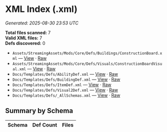 # XML Index (.xml)

_Generated: 2025-08-30 23:53 UTC_

**Total files scanned:** 7  
**Valid XML files:** 7  
**Defs discovered:** 0  

- `Assets/StreamingAssets/Mods/Core/Defs/Buildings/ConstructionBoard.xml` — [View](https://github.com/Natangry/FantasyColony/blob/main/Assets/StreamingAssets/Mods/Core/Defs/Buildings/ConstructionBoard.xml) · [Raw](https://raw.githubusercontent.com/Natangry/FantasyColony/main/Assets/StreamingAssets/Mods/Core/Defs/Buildings/ConstructionBoard.xml)
- `Assets/StreamingAssets/Mods/Core/Defs/Visuals/ConstructionBoardVisual.xml` — [View](https://github.com/Natangry/FantasyColony/blob/main/Assets/StreamingAssets/Mods/Core/Defs/Visuals/ConstructionBoardVisual.xml) · [Raw](https://raw.githubusercontent.com/Natangry/FantasyColony/main/Assets/StreamingAssets/Mods/Core/Defs/Visuals/ConstructionBoardVisual.xml)
- `Docs/Templates/Defs/AbilityDef.xml` — [View](https://github.com/Natangry/FantasyColony/blob/main/Docs/Templates/Defs/AbilityDef.xml) · [Raw](https://raw.githubusercontent.com/Natangry/FantasyColony/main/Docs/Templates/Defs/AbilityDef.xml)
- `Docs/Templates/Defs/BuildingDef.xml` — [View](https://github.com/Natangry/FantasyColony/blob/main/Docs/Templates/Defs/BuildingDef.xml) · [Raw](https://raw.githubusercontent.com/Natangry/FantasyColony/main/Docs/Templates/Defs/BuildingDef.xml)
- `Docs/Templates/Defs/ItemDef.xml` — [View](https://github.com/Natangry/FantasyColony/blob/main/Docs/Templates/Defs/ItemDef.xml) · [Raw](https://raw.githubusercontent.com/Natangry/FantasyColony/main/Docs/Templates/Defs/ItemDef.xml)
- `Docs/Templates/Defs/Visual2Def.xml` — [View](https://github.com/Natangry/FantasyColony/blob/main/Docs/Templates/Defs/Visual2Def.xml) · [Raw](https://raw.githubusercontent.com/Natangry/FantasyColony/main/Docs/Templates/Defs/Visual2Def.xml)
- `Docs/Templates/Defs/_AllSchemas.xml` — [View](https://github.com/Natangry/FantasyColony/blob/main/Docs/Templates/Defs/_AllSchemas.xml) · [Raw](https://raw.githubusercontent.com/Natangry/FantasyColony/main/Docs/Templates/Defs/_AllSchemas.xml)

## Summary by Schema

| Schema | Def Count | Files |
|---|---:|---|

